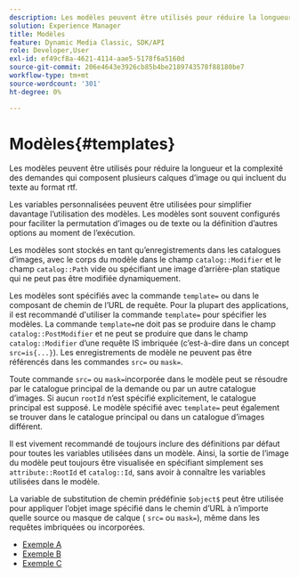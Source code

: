 ```yaml
---
description: Les modèles peuvent être utilisés pour réduire la longueur et la complexité des demandes qui composent plusieurs calques d’image ou qui incluent du texte au format rtf.
solution: Experience Manager
title: Modèles
feature: Dynamic Media Classic, SDK/API
role: Developer,User
exl-id: ef49cf8a-4621-4114-aae5-5178f6a5160d
source-git-commit: 206e4643e3926cb85b4be2189743578f88180be7
workflow-type: tm+mt
source-wordcount: '301'
ht-degree: 0%

---
```


# Modèles{#templates}

Les modèles peuvent être utilisés pour réduire la longueur et la complexité des demandes qui composent plusieurs calques d’image ou qui incluent du texte au format rtf.

Les variables personnalisées peuvent être utilisées pour simplifier davantage l’utilisation des modèles. Les modèles sont souvent configurés pour faciliter la permutation d’images ou de texte ou la définition d’autres options au moment de l’exécution.

Les modèles sont stockés en tant qu’enregistrements dans les catalogues d’images, avec le corps du modèle dans le champ `catalog::Modifier` et le champ `catalog::Path` vide ou spécifiant une image d’arrière-plan statique qui ne peut pas être modifiée dynamiquement.

Les modèles sont spécifiés avec la commande `template=` ou dans le composant de chemin de l’URL de requête. Pour la plupart des applications, il est recommandé d&#39;utiliser la commande `template=` pour spécifier les modèles. La commande `template=`ne doit pas se produire dans le champ `catalog::PostModifier` et ne peut se produire que dans le champ `catalog::Modifier` d’une requête IS imbriquée (c’est-à-dire dans un concept `src=is{...}`). Les enregistrements de modèle ne peuvent pas être référencés dans les commandes `src=` ou `mask=`.

Toute commande `src=` ou `mask=`incorporée dans le modèle peut se résoudre par le catalogue principal de la demande ou par un autre catalogue d’images. Si aucun `rootId` n’est spécifié explicitement, le catalogue principal est supposé. Le modèle spécifié avec `template=` peut également se trouver dans le catalogue principal ou dans un catalogue d’images différent.

Il est vivement recommandé de toujours inclure des définitions par défaut pour toutes les variables utilisées dans un modèle. Ainsi, la sortie de l’image du modèle peut toujours être visualisée en spécifiant simplement ses `attribute::RootId` et `catalog::Id`, sans avoir à connaître les variables utilisées dans le modèle.

La variable de substitution de chemin prédéfinie `$object$` peut être utilisée pour appliquer l’objet image spécifié dans le chemin d’URL à n’importe quelle source ou masque de calque ( `src=` ou `mask=`), même dans les requêtes imbriquées ou incorporées.

* [Exemple A](r-example-a.md)
* [Exemple B](r-example-b.md)
* [Exemple C](r-example-c.md)
